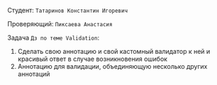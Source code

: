 Студент: `Татаринов Константин Игоревич`

Проверяющий: `Пиксаева Анастасия`

Задача `Дз по теме Validation`:

1) Сделать свою аннотацию и свой кастомный валидатор к ней и красивый ответ в случае возникновения ошибок
2) Аннотацию для валидации, объединяющую несколько других аннотаций
